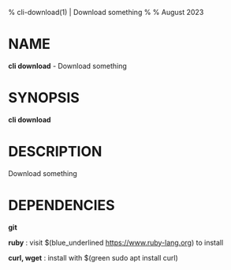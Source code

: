 % cli-download(1) | Download something
% 
% August 2023

NAME
==================================================

**cli download** - Download something

SYNOPSIS
==================================================

**cli download**

DESCRIPTION
==================================================

Download something


DEPENDENCIES
==================================================

**git**

**ruby**
:    visit $(blue_underlined https://www.ruby-lang.org) to install


**curl, wget**
:    install with $(green sudo apt install curl)



